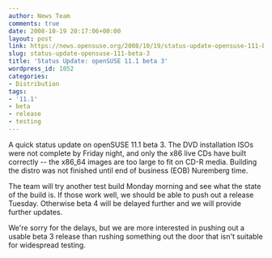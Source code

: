 ```yaml
---
author: News Team
comments: true
date: 2008-10-19 20:17:06+00:00
layout: post
link: https://news.opensuse.org/2008/10/19/status-update-opensuse-111-beta-3/
slug: status-update-opensuse-111-beta-3
title: 'Status Update: openSUSE 11.1 beta 3'
wordpress_id: 1052
categories:
- Distribution
tags:
- '11.1'
- beta
- release
- testing
---
```


A quick status update on openSUSE 11.1 beta 3. The DVD installation ISOs were not complete by Friday night, and only the x86 live CDs have built correctly -- the x86_64 images are too large to fit on CD-R media. Building the distro was not finished until end of business (EOB) Nuremberg time.

The team will try another test build Monday morning and see what the state of the build is. If those work well, we should be able to push out a release Tuesday. Otherwise beta 4 will be delayed further and we will provide further updates.

We're sorry for the delays, but we are more interested in pushing out a usable beta 3 release than rushing something out the door that isn't suitable for widespread testing.
